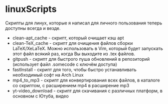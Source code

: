 # linuxScripts
Скрипты для линух, которые я написал для личного пользования теперь доступны всегда и везде.
* clean-apt_cache - скрипт, который очищает кэш apt
* clean-TeX_cache - скрипт для очищения файлов сборки LaTeX/XeLaTeX. Можно использовать в Vim, который будет запускать этот файл всякий раз, когда Вы выходите из .tex файлов.
* gitpush     - скрипт для быстрого пуша обновлений в репозиторий (использует файл .somecode с ключём доступа)
* fastInstall - скрипт для того, чтобы быстро устанавливать необходимый софт на Arch Linux
* mp4_to_mp3  - скрипт для конвертирования всех файлов, в каталоге со скриптом, с расширением mp4 в расширение mp3
* yt-video_download - скрипт для скачивания с различных платформ, в основном с Ютуба, видео
